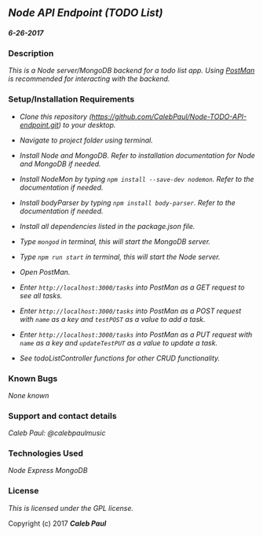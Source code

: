 ## _Node API Endpoint (TODO List)_

#### _6-26-2017_

### Description
_This is a Node server/MongoDB backend for a todo list app._
_Using [PostMan](https://www.getpostman.com/) is recommended for interacting with the backend._

### Setup/Installation Requirements
* _Clone this repository (https://github.com/CalebPaul/Node-TODO-API-endpoint.git) to your desktop._
* _Navigate to project folder using terminal._
* _Install Node and MongoDB.  Refer to installation documentation for Node and MongoDB if needed._
* _Install NodeMon by typing `npm install --save-dev nodemon`.  Refer to the documentation if needed._
* _Install bodyParser by typing `npm install body-parser`.  Refer to the documentation if needed._
* _Install all dependencies listed in the package.json file._

* _Type `mongod` in terminal, this will start the MongoDB server._
* _Type `npm run start` in terminal, this will start the Node server._

* _Open PostMan._
* _Enter `http://localhost:3000/tasks` into PostMan as a GET request to see all tasks._
* _Enter `http://localhost:3000/tasks` into PostMan as a POST request with `name` as a key and `testPOST` as a value to add a task._
* _Enter `http://localhost:3000/tasks` into PostMan as a PUT request with `name` as a key and `updateTestPUT` as a value to update a task._

* _See todoListController functions for other CRUD functionality._


### Known Bugs
_None known_

### Support and contact details

_Caleb Paul: @calebpaulmusic_

### Technologies Used
_Node_
_Express_
_MongoDB_

### License
*This is licensed under the GPL license.*

Copyright (c) 2017 **_Caleb Paul_**
